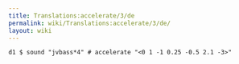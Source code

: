 ```yaml
---
title: Translations:accelerate/3/de
permalink: wiki/Translations:accelerate/3/de/
layout: wiki
---
```


    d1 $ sound "jvbass*4" # accelerate "<0 1 -1 0.25 -0.5 2.1 -3>" 
